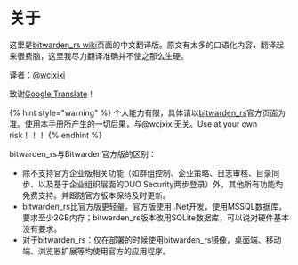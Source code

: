 # 关于

这里是[bitwarden\_rs wiki](https://github.com/dani-garcia/bitwarden_rs/wiki)页面的中文翻译版。原文有太多的口语化内容，翻译起来很费脑，这里我尽力翻译准确并不使之那么生硬。

译者：[@wcjxixi](mailto:wcjxixi@gmail.com)

致谢[Google Translate](https://translate.google.com/)！

{% hint style="warning" %}
个人能力有限，具体请以[bitwarden\_rs](https://github.com/dani-garcia/bitwarden_rs)官方页面为准。使用本手册所产生的一切后果，与@wcjxixi无关。Use at your own risk！！！
{% endhint %}

bitwarden\_rs与Bitwarden官方版的区别：

* 除不支持官方企业版相关功能（如群组控制、企业策略、日志审核、目录同步、以及基于企业组织层面的DUO  Security两步登录）外，其他所有功能均免费支持。并跟随官方版本保持及时更新。
* bitwarden\_rs比官方版更轻量。官方版使用 .Net开发，使用MSSQL数据库，要求至少2GB内存；bitwarden\_rs版本改用SQLite数据库，可以说对硬件基本没有要求。
* 对于bitwarden\_rs：仅在部署的时候使用bitwarden\_rs镜像，桌面端、移动端、浏览器扩展等均使用官方的应用程序。

